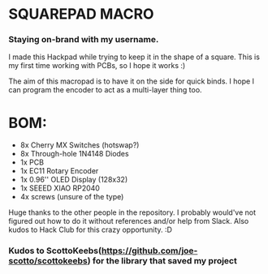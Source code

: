 # SQUAREPAD MACRO
### Staying on-brand with my username.
I made this Hackpad while trying to keep it in the shape of a square. This is my first time working with PCBs, so I hope it works :)

The aim of this macropad is to have it on the side for quick binds. I hope I can program the encoder to act as a multi-layer thing too.

# BOM:
- 8x Cherry MX Switches (hotswap?)
- 8x Through-hole 1N4148 Diodes
- 1x PCB
- 1x EC11 Rotary Encoder
- 1x 0.96'' OLED Display (128x32)
- 1x SEEED XIAO RP2040
- 4x screws (unsure of the type)


Huge thanks to the other people in the repository. I probably would've not figured out how to do it without references and/or help from Slack.
Also kudos to Hack Club for this crazy opportunity. :D
### Kudos to ScottoKeebs(https://github.com/joe-scotto/scottokeebs) for the library that saved my project